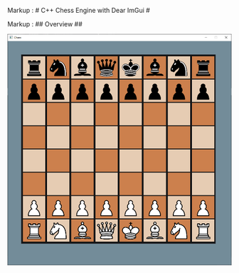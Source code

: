 Markup :  # C++ Chess Engine with Dear ImGui #

Markup :  ## Overview ##

![Overview](https://github.com/jaelee0409/Chess-Engine/blob/main/src/assets/overview.PNG?raw=true)
